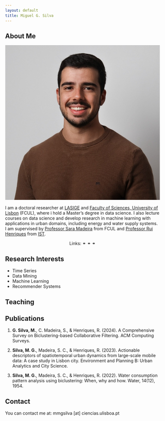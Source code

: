 ```yaml
---
layout: default
title: Miguel G. Silva
---
```


## About Me

<img class="profile-picture" src="me.jpeg">

I am a doctoral researcher at <a target="_blank" href="https://www.lasige.pt/">LASIGE</a> and <a target="_blank" href="https://ciencias.ulisboa.pt/">Faculty of Sciences, University of Lisbon</a> (FCUL), where i hold a Master’s degree in data science. I also lecture courses on data science and develop research in machine learning with applications in urban domains, including energy and water supply systems. I am supervised by <a target="_blank" href="https://saracmadeira.wordpress.com/">Professor Sara Madeira</a> from FCUL and <a target="_blank" href="https://web.ist.utl.pt/rmch/">Professor Rui Henriques</a> from <a target="_blank" href="https://tecnico.ulisboa.pt/">IST</a>.

<p align="center">
Links:
  <a target="_blank" href="https://scholar.google.com/citations?user=d2wE68gAAAAJ"><i class="fas fa-graduation-cap"></i></a> ⚭
  <a target="_blank" href="https://orcid.org/0000-0001-9789-9507"><i class="fab fa-orcid"></i></a> ⚭
  <a target="_blank" href="https://github.com/MiguelGarcaoSilva/"><i class="fab fa-github"></i></a> ⚭
  <a target="_blank" href="https://www.linkedin.com/in/miguelgarcaosilva/"><i class="fab fa-linkedin"></i></a>
</p>

## Research Interests

- Time Series
- Data Mining
- Machine Learning
- Recommender Systems 


## Teaching



## Publications

1. **G. Silva, M.**, C. Madeira, S., & Henriques, R. (2024). A Comprehensive Survey on Biclustering-based Collaborative Filtering. ACM Computing Surveys.

2. **Silva, M. G.**, Madeira, S. C., & Henriques, R. (2023). Actionable descriptors of spatiotemporal urban dynamics from large-scale mobile data: A case study in Lisbon city. Environment and Planning B: Urban Analytics and City Science.

3. **Silva, M. G.**, Madeira, S. C., & Henriques, R. (2022). Water consumption pattern analysis using biclustering: When, why and how. Water, 14(12), 1954.


## Contact

You can contact me at: mmgsilva [at] ciencias.ulisboa.pt

